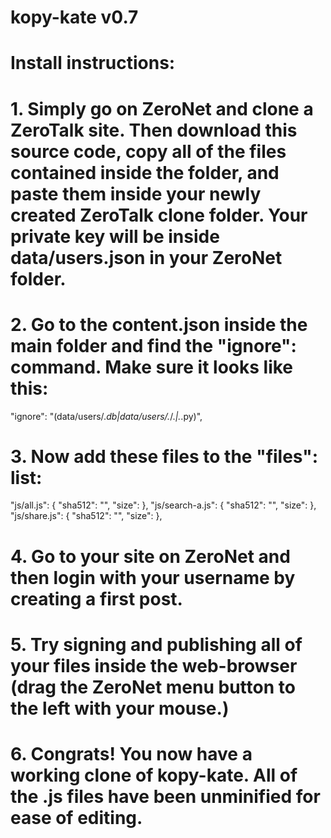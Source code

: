 # kopy-kate v0.7

# Install instructions:

# 1. Simply go on ZeroNet and clone a ZeroTalk site. Then download this source code, copy all of the files contained inside the folder, and paste them inside your newly created ZeroTalk clone folder. Your private key will be inside data/users.json in your ZeroNet folder.

# 2. Go to the content.json inside the main folder and find the "ignore": command. Make sure it looks like this:
 "ignore": "(data/users/.*db|data/users/.*/.*|.*.py)",

# 3. Now add these files to the "files": list:

  "js/all.js": {
   "sha512": "",
   "size":
  },
  "js/search-a.js": {
   "sha512": "",
   "size":
  },
  "js/share.js": {
   "sha512": "",
   "size":
  },

# 4. Go to your site on ZeroNet and then login with your username by creating a first post. 

# 5. Try signing and publishing all of your files inside the web-browser (drag the ZeroNet menu button to the left with your mouse.)

# 6. Congrats! You now have a working clone of kopy-kate. All of the .js files have been unminified for ease of editing.
